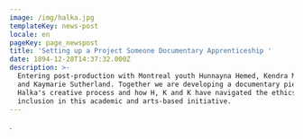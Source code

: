 ```yaml
---
image: /img/halka.jpg
templateKey: news-post
locale: en
pageKey: page_newspost
title: 'Setting up a Project Someone Documentary Apprenticeship '
date: 1894-12-28T14:37:32.000Z
description: >-
  Entering post-production with Montreal youth Hunnayna Hemed, Kendra McDonald,
  and Kaymarie Sutherland. Together we are developing a documentary piece about
  Halka's creative process and how H, K and K have navigated the ethics of their
  inclusion in this academic and arts-based initiative.
---
```

.
